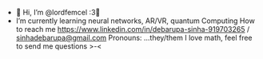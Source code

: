- 👋 Hi, I’m @lordfemcel :3🌈
- I’m currently learning neural networks, AR/VR, quantum Computing
  How to reach me https://www.linkedin.com/in/debarupa-sinha-919703265 / sinhadebarupa@gmail.com
Pronouns: ...they/them
I love math, feel free to send me questions >-<


